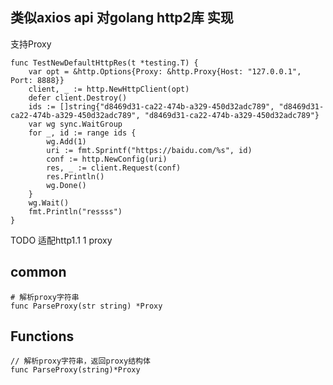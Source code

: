 ## 类似axios api 对golang http2库 实现

支持Proxy
``` golang
func TestNewDefaultHttpRes(t *testing.T) {
	var opt = &http.Options{Proxy: &http.Proxy{Host: "127.0.0.1", Port: 8888}}
	client, _ := http.NewHttpClient(opt)
	defer client.Destroy()
	ids := []string{"d8469d31-ca22-474b-a329-450d32adc789", "d8469d31-ca22-474b-a329-450d32adc789", "d8469d31-ca22-474b-a329-450d32adc789"}
	var wg sync.WaitGroup
	for _, id := range ids {
		wg.Add(1)
		uri := fmt.Sprintf("https://baidu.com/%s", id)
		conf := http.NewConfig(uri)
		res, _ := client.Request(conf)
		res.Println()
		wg.Done()
	}
	wg.Wait()
	fmt.Println("ressss")
}
```

TODO 适配http1.1 1 proxy



## common

``` text
# 解析proxy字符串
func ParseProxy(str string) *Proxy
```

## Functions

``` golang
// 解析proxy字符串，返回proxy结构体
func ParseProxy(string)*Proxy
```
